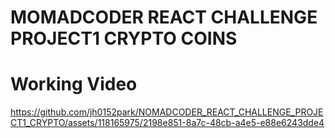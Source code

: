 # MOMADCODER REACT CHALLENGE PROJECT1 CRYPTO COINS

# Working Video

https://github.com/jh0152park/NOMADCODER_REACT_CHALLENGE_PROJECT1_CRYPTO/assets/118165975/2198e851-8a7c-48cb-a4e5-e88e6243dde4


